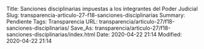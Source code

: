 Title: Sanciones disciplinarias impuestas a los integrantes del Poder Judicial
Slug: transparencia-articulo-27-f18-sanciones-disciplinarias
Summary: Pendiente
Tags: Transparencia
URL: transparencia/articulo-27/f18-sanciones-disciplinarias/
Save_As: transparencia/articulo-27/f18-sanciones-disciplinarias/index.html
Date: 2020-04-22 21:14
Modified: 2020-04-22 21:14


